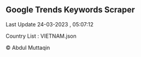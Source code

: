 

## Google Trends Keywords Scraper 
 
Last Update 24-03-2023 , 05:07:12

Country List :
VIETNAM.json



© Abdul Muttaqin 
